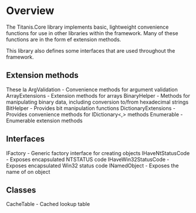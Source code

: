 ﻿# Overview

The Titanis.Core library implements basic, lightweight convenience functions for use in other libraries
within the framework.  Many of these functions are in the form ef extension methods.

This library also defines some interfaces that are used throughout the framework.

## Extension methods
These la
ArgValidation - Convenience methods for argument validation
ArrayExtensions - Extension methods for arrays
BinaryHelper - Methods for manipulating binary data, including conversion to/from hexadecimal strings
BitHelper - Provides bit manipulation functions
DictionaryExtensions - Provides convenience methods for IDictionary<,> methods
Enumerable - Enumerable extension methods

## Interfaces

IFactory - Generic factory interface for creating objects
IHaveNtStatusCode - Exposes encapsulated NTSTATUS code
IHaveWin32StatusCode - Exposes encapsulated Win32 status code
INamedObject - Exposes the name of on object


## Classes

CacheTable - Cached lookup table
